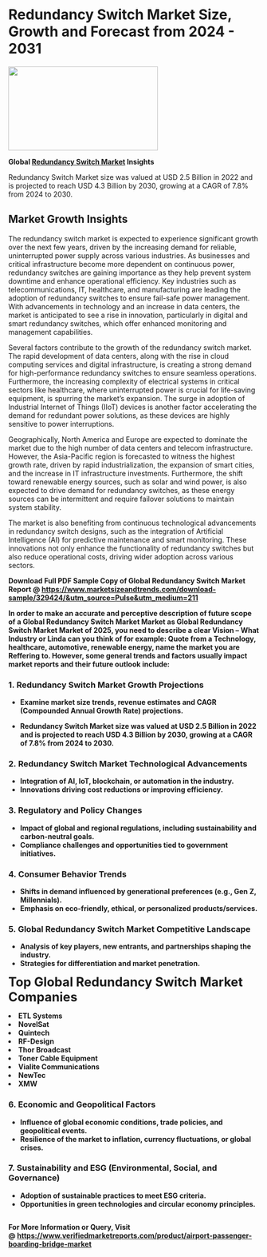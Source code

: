 <H1>Redundancy Switch Market Size, Growth and Forecast from 2024 - 2031</H1><img class="aligncenter size-medium wp-image-584254" src="https://thirdeyenews.in/wp-content/uploads/2024/09/Global-Market-Research-300x168.jpeg" alt="" width="300" height="168" /><p><strong>Global&nbsp;<a href="https://www.marketsizeandtrends.com/download-sample/329424/&amp;utm_source=Pulse&amp;utm_medium=211">Redundancy Switch Market</a> Insights</strong></p><p>Redundancy Switch Market size was valued at USD 2.5 Billion in 2022 and is projected to reach USD 4.3 Billion by 2030, growing at a CAGR of 7.8% from 2024 to 2030.</p><p><h2>Market Growth Insights</h2> <p>The redundancy switch market is expected to experience significant growth over the next few years, driven by the increasing demand for reliable, uninterrupted power supply across various industries. As businesses and critical infrastructure become more dependent on continuous power, redundancy switches are gaining importance as they help prevent system downtime and enhance operational efficiency. Key industries such as telecommunications, IT, healthcare, and manufacturing are leading the adoption of redundancy switches to ensure fail-safe power management. With advancements in technology and an increase in data centers, the market is anticipated to see a rise in innovation, particularly in digital and smart redundancy switches, which offer enhanced monitoring and management capabilities.</p> <p><strong></strong></p> <p>Several factors contribute to the growth of the redundancy switch market. The rapid development of data centers, along with the rise in cloud computing services and digital infrastructure, is creating a strong demand for high-performance redundancy switches to ensure seamless operations. Furthermore, the increasing complexity of electrical systems in critical sectors like healthcare, where uninterrupted power is crucial for life-saving equipment, is spurring the market’s expansion. The surge in adoption of Industrial Internet of Things (IIoT) devices is another factor accelerating the demand for redundant power solutions, as these devices are highly sensitive to power interruptions.</p> <p>Geographically, North America and Europe are expected to dominate the market due to the high number of data centers and telecom infrastructure. However, the Asia-Pacific region is forecasted to witness the highest growth rate, driven by rapid industrialization, the expansion of smart cities, and the increase in IT infrastructure investments. Furthermore, the shift toward renewable energy sources, such as solar and wind power, is also expected to drive demand for redundancy switches, as these energy sources can be intermittent and require failover solutions to maintain system stability.</p> <p>The market is also benefiting from continuous technological advancements in redundancy switch designs, such as the integration of Artificial Intelligence (AI) for predictive maintenance and smart monitoring. These innovations not only enhance the functionality of redundancy switches but also reduce operational costs, driving wider adoption across various sectors.</p> <p><strong></p><p><span class=""><strong>Download Full PDF Sample Copy of Global Redundancy Switch Market Report</strong> @ <a href="https://www.marketsizeandtrends.com/download-sample/329424/&amp;utm_source=Pulse&amp;utm_medium=211" target="_blank">https://www.marketsizeandtrends.com/download-sample/329424/&amp;utm_source=Pulse&amp;utm_medium=211</a></span></p><p>In order to make an accurate and perceptive description of future scope of a Global&nbsp;Redundancy Switch Market Market as Global&nbsp;Redundancy Switch Market Market of 2025, you need to describe a clear Vision &ndash; What Industry or Linda can you think of for example: Quote from a Technology, healthcare, automotive, renewable energy, name the market you are Reffering to. However, some general trends and factors usually impact market reports and their future outlook include:</p><h3>1.&nbsp;<strong>Redundancy Switch Market Growth Projections</strong></h3><ul><li>Examine market size trends, revenue estimates and CAGR (Compounded Annual Growth Rate) projections.</li><li><p>Redundancy Switch Market size was valued at USD 2.5 Billion in 2022 and is projected to reach USD 4.3 Billion by 2030, growing at a CAGR of 7.8% from 2024 to 2030.</p></li></ul><h3>2.&nbsp;<strong>Redundancy Switch Market Technological Advancements</strong></h3><ul><li>Integration of AI, IoT, blockchain, or automation in the industry.</li><li>Innovations driving cost reductions or improving efficiency.</li></ul><h3>3.&nbsp;<strong>Regulatory and Policy Changes</strong></h3><ul><li>Impact of global and regional regulations, including sustainability and carbon-neutral goals.</li><li>Compliance challenges and opportunities tied to government initiatives.</li></ul><h3>4.&nbsp;<strong>Consumer Behavior Trends</strong></h3><ul><li>Shifts in demand influenced by generational preferences (e.g., Gen Z, Millennials).</li><li>Emphasis on eco-friendly, ethical, or personalized products/services.</li></ul><h3>5.&nbsp;<strong>Global Redundancy Switch Market Competitive Landscape</strong></h3><ul><li>Analysis of key players, new entrants, and partnerships shaping the industry.</li><li>Strategies for differentiation and market penetration.</li></ul><p data-pm-slice="1 1 []"><span style="color: inherit; font-family: inherit; font-size: 25px;">Top Global Redundancy Switch Market Companies</span></p><div class="" data-test-id=""><p><li>ETL Systems</li><li> NovelSat</li><li> Quintech</li><li> RF-Design</li><li> Thor Broadcast</li><li> Toner Cable Equipment</li><li> Vialite Communications</li><li> NewTec</li><li> XMW</li></p></div><h3>6.&nbsp;<strong>Economic and Geopolitical Factors</strong></h3><ul><li>Influence of global economic conditions, trade policies, and geopolitical events.</li><li>Resilience of the market to inflation, currency fluctuations, or global crises.</li></ul><h3>7.&nbsp;<strong>Sustainability and ESG (Environmental, Social, and Governance)</strong></h3><ul><li>Adoption of sustainable practices to meet ESG criteria.</li><li>Opportunities in green technologies and circular economy principles.</li></ul><h2><strong style="font-size: 14px;">For More Information or Query, Visit @&nbsp;</strong><a style="background-color: #ffffff; font-size: 14px;" href="https://www.marketsizeandtrends.com/report/redundancy-switch-market/" target="_blank">https://www.verifiedmarketreports.com/product/airport-passenger-boarding-bridge-market</a></h2>
